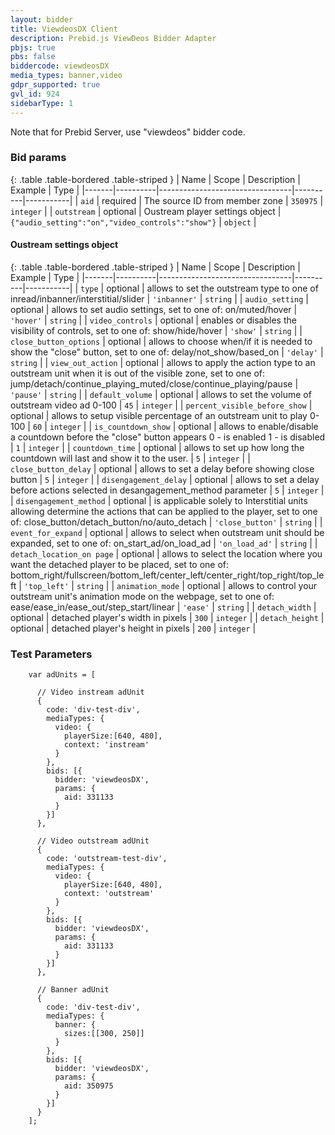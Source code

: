 ```yaml
---
layout: bidder
title: ViewdeosDX Client
description: Prebid.js ViewDeos Bidder Adapter
pbjs: true
pbs: false
biddercode: viewdeosDX
media_types: banner,video
gdpr_supported: true
gvl_id: 924
sidebarType: 1
---
```


Note that for Prebid Server, use "viewdeos" bidder code.

### Bid params

{: .table .table-bordered .table-striped }
| Name  | Scope    | Description                     | Example  | Type      |
|-------|----------|---------------------------------|----------|-----------|
| `aid` | required | The source ID from member zone | `350975` | `integer` |
| `outstream` | optional | Oustream player settings object | `{"audio_setting":"on","video_controls":"show"}` | `object` |

#### Oustream settings object

{: .table .table-bordered .table-striped }
| Name  | Scope    | Description                     | Example  | Type      |
|-------|----------|---------------------------------|----------|-----------|
| `type` | optional | allows to set the outstream type to one of inread/inbanner/interstitial/slider  | `'inbanner'` | `string` |
| `audio_setting` | optional | allows to set audio settings, set to one of: on/muted/hover  | `'hover'` | `string` |
| `video_controls` | optional |  enables or disables the visibility of controls, set to one of: show/hide/hover | `'show'` | `string` |
| `close_button_options` | optional |  allows to choose when/if it is needed to show the "close" button, set to one of: delay/not_show/based_on | `'delay'` | `string` |
| `view_out_action` | optional |  allows to apply the action type to an outstream unit when it is out of the visible zone, set to one of: jump/detach/continue_playing_muted/close/continue_playing/pause | `'pause'` | `string` |
| `default_volume` | optional | allows to set the volume of outstream video ad 0-100 | `45` | `integer` |
| `percent_visible_before_show` | optional | allows to setup visible percentage of an outstream unit to play 0-100 | `60` | `integer` |
| `is_countdown_show` | optional | allows to enable/disable a countdown before the "close" button appears 0 - is enabled 1 - is disabled | `1` | `integer` |
| `countdown_time` | optional | allows to set up how long the countdown will last and show it to the user. | `5` | `integer` |
| `close_button_delay` | optional | allows to set a delay before showing close button | `5` | `integer` |
| `disengagement_delay` | optional | allows to set a delay before actions selected in desangagement_method parameter | `5` | `integer` |
| `disengagement_method` | optional | is applicable solely to Interstitial units allowing determine the actions that can be applied to the player, set to one of: close_button/detach_button/no/auto_detach | `'close_button'` | `string` |
| `event_for_expand` | optional | allows to select when outstream unit should be expanded, set to one of: on_start_ad/on_load_ad | `'on_load_ad'` | `string` |
| `detach_location_on page` | optional | allows to select the location where you want the detached player to be placed, set to one of: bottom_right/fullscreen/bottom_left/center_left/center_right/top_right/top_left | `'top_left'` | `string` |
| `animation_mode` | optional | allows to control your outstream unit's animation mode on the webpage, set to one of: ease/ease_in/ease_out/step_start/linear | `'ease'` | `string` |
| `detach_width` | optional | detached player's width in pixels | `300` | `integer` |
| `detach_height` | optional | detached player's height in pixels | `200` | `integer` |

### Test Parameters

```
    var adUnits = [

      // Video instream adUnit
      {
        code: 'div-test-div',
        mediaTypes: {
          video: {
            playerSize:[640, 480],
            context: 'instream'
          }
        },
        bids: [{
          bidder: 'viewdeosDX',
          params: {
            aid: 331133
          }
        }]
      },

      // Video outstream adUnit
      {
        code: 'outstream-test-div',
        mediaTypes: {
          video: {
            playerSize:[640, 480],
            context: 'outstream'
          }
        },
        bids: [{
          bidder: 'viewdeosDX',
          params: {
            aid: 331133
          }
        }]
      },

      // Banner adUnit
      {
        code: 'div-test-div',
        mediaTypes: {
          banner: {
            sizes:[[300, 250]]
          }
        },
        bids: [{
          bidder: 'viewdeosDX',
          params: {
            aid: 350975
          }
        }]
      }
    ];
```
